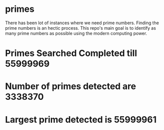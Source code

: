 # primes
There has been lot of instances where we need prime numbers. Finding the prime numbers is an hectic process. This repo's main goal is to identify as many prime numbers as possible using the modern computing power.

# Primes Searched Completed till 55999969
# Number of primes detected are 3338370
# Largest prime detected is 55999961
